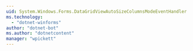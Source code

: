 ```yaml
---
uid: System.Windows.Forms.DataGridViewAutoSizeColumnsModeEventHandler
ms.technology: 
  - "dotnet-winforms"
author: "dotnet-bot"
ms.author: "dotnetcontent"
manager: "wpickett"
---
```


